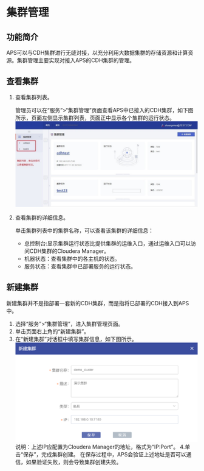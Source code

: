 # 集群管理
## 功能简介
APS可以与CDH集群进行无缝对接，以充分利用大数据集群的存储资源和计算资源。集群管理主要实现对接入APS的CDH集群的管理。
## 查看集群
1. 查看集群列表。

    管理员可以在“服务”>“集群管理”页面查看APS中已接入的CDH集群，如下图所示，页面左侧显示集群列表，页面正中显示各个集群的运行状态。
    ![](/admin_guide/fig/fig_03.jpg)
2. 查看集群的详细信息。
    
    单击集群列表中的集群名称，可以查看该集群的详细信息：
    * 总控制台:显示集群运行状态比提供集群的运维入口，通过运维入口可以访问CDH集群的Cloudera Manager。
    * 机器状态：查看集群中的各主机的状态。
    * 服务状态：查看集群中已部署服务的运行状态。

## 新建集群 
新建集群并不是指部署一套新的CDH集群，而是指将已部署的CDH接入到APS中。
1. 选择“服务”>“集群管理”，进入集群管理页面。
2. 单击页面右上角的“新建集群”。
3. 在“新建集群”对话框中填写集群信息，如下图所示。
    ![](/admin_guide/fig/fig_04.png)
    说明：上述IP应配置为Cloudera Manager的地址，格式为“IP:Port”。
4.单击“保存”，完成集群创建。
    在保存过程中，APS会验证上述地址是否可以通信，如果验证失败，则会导致集群创建失败。 